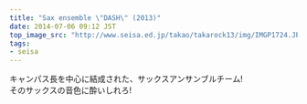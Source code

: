 ```yaml
---
title: "Sax ensemble \"DASH\" (2013)"
date: 2014-07-06 09:12 JST
top_image_src: "http://www.seisa.ed.jp/takao/takarock13/img/IMGP1724.JPG"
tags:
- seisa
---
```

キャンパス長を中心に結成された、サックスアンサンブルチーム!  
そのサックスの音色に酔いしれろ!